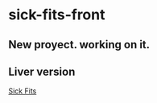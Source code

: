 # sick-fits-front

## New proyect. working on it.

## Liver version

[Sick Fits](https://sick-fits-front.vercel.app/)
